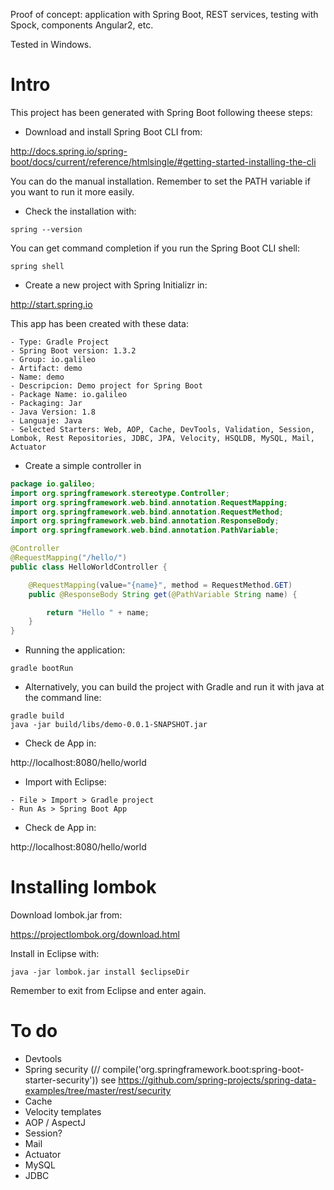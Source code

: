 Proof of concept: application with Spring Boot, REST services, testing with Spock, components Angular2, etc.

Tested in Windows.

# Intro 
This project has been generated with Spring Boot following theese steps:
* Download and install Spring Boot CLI from:

http://docs.spring.io/spring-boot/docs/current/reference/htmlsingle/#getting-started-installing-the-cli

You can do the manual installation. Remember to set the PATH variable if you want to run it more easily.

* Check the installation with:
```
spring --version
```
You can get command completion if you run the Spring Boot CLI shell:
```
spring shell
```

* Create a new project with Spring Initializr in:

http://start.spring.io

This app has been created with these data:
```
- Type: Gradle Project
- Spring Boot version: 1.3.2
- Group: io.galileo
- Artifact: demo
- Name: demo
- Descripcion: Demo project for Spring Boot
- Package Name: io.galileo
- Packaging: Jar
- Java Version: 1.8
- Languaje: Java
- Selected Starters: Web, AOP, Cache, DevTools, Validation, Session, Lombok, Rest Repositories, JDBC, JPA, Velocity, HSQLDB, MySQL, Mail, Actuator
```

* Create a simple controller in
```Java
package io.galileo;
import org.springframework.stereotype.Controller;
import org.springframework.web.bind.annotation.RequestMapping;
import org.springframework.web.bind.annotation.RequestMethod;
import org.springframework.web.bind.annotation.ResponseBody;
import org.springframework.web.bind.annotation.PathVariable;

@Controller
@RequestMapping("/hello/")
public class HelloWorldController {

	@RequestMapping(value="{name}", method = RequestMethod.GET)
	public @ResponseBody String get(@PathVariable String name) {

		return "Hello " + name;
	}
}
```

* Running the application:
```
gradle bootRun
```

* Alternatively, you can build the project with Gradle and run it with java at the command line:
```
gradle build
java -jar build/libs/demo-0.0.1-SNAPSHOT.jar
```

* Check de App in:

http://localhost:8080/hello/world

* Import with Eclipse: 
```
- File > Import > Gradle project
- Run As > Spring Boot App
```

* Check de App in:

http://localhost:8080/hello/world

# Installing lombok
Download lombok.jar from:

https://projectlombok.org/download.html

Install in Eclipse with:
```
java -jar lombok.jar install $eclipseDir
```
Remember to exit from Eclipse and enter again.

# To do
- Devtools
- Spring security (//	compile('org.springframework.boot:spring-boot-starter-security'))
see https://github.com/spring-projects/spring-data-examples/tree/master/rest/security
- Cache
- Velocity templates
- AOP / AspectJ
- Session?
- Mail
- Actuator
- MySQL
- JDBC

